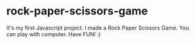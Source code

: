 # rock-paper-scissors-game
It's my first Javascript project. I made a Rock Paper Scissors Game. You can play with computer. Have FUN! :)
